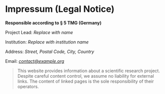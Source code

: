 # Impressum (Legal Notice)


**Responsible according to § 5 TMG (Germany)**


Project Lead: *Replace with name*


Institution: *Replace with institution name*


Address: *Street, Postal Code, City, Country*


Email: *contact@example.org*


> This website provides information about a scientific research project. Despite careful content control, we assume no liability for external links. The content of linked pages is the sole responsibility of their operators.